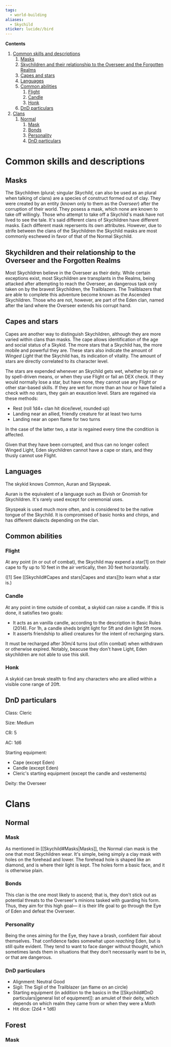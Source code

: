 ```yaml
---
tags:
  - world-building
aliases:
  - Skychild
sticker: lucide//bird
---
```

**Contents**

1. [Common skills and descriptions](#Common%20skills%20and%20descriptions)
	1. [Masks](#Masks)
	1. [Skychildren and their relationship to the Overseer and the Forgotten Realms](#Skychildren%20and%20their%20relationship%20to%20the%20Overseer%20and%20the%20Forgotten%20Realms)
	1. [Capes and stars](#Capes%20and%20stars)
	1. [Languages](#Languages)
	1. [Common abilities](#Common%20abilities)
		1. [Flight](#Flight)
		1. [Candle](#Candle)
		1. [Honk](#Honk)
	1. [DnD particulars](#DnD%20particulars)
1. [Clans](#Clans)
	1. [Normal](#Normal)
		1. [Mask](#Mask)
		1. [Bonds](#Bonds)
		1. [Personality](#Personality)
		1. [DnD particulars](#DnD%20particulars)

# Common skills and descriptions
## Masks

The Skychildren (plural; singular *Skychild*, can also be used as an plural when talking of clans) are a species of construct formed out of clay. They were created by an entity (known only to them as the *Overseer*) after the corruption of their world. They posess a mask, which none are known to take off willingly. Those who attempt to take off a Skychild's mask have not lived to see the tale. It's said different clans of Skychildren have different masks. Each different mask repersents its own attributes. However, due to strife between the clans of the Skychildren the Skychild masks are most commonly eschewed in favor of that of the Normal Skychild.
## Skychildren and their relationship to the Overseer and the Forgotten Realms

Most Skychildren believe in the Overseer as their deity. While certain exceptions exist, most Skychildren are transplants in the Realms, being attacked after attempting to reach the Overseer, an dangerous task only taken on by the bravest Skychildren, the Trailblazers. The Trailblazers that are able to complete this adventure become known as the Ascended Skychildren. Those who are not, however, are part of the Eden clan, named after the land where the Overseer extends his corrupt hand.
## Capes and stars

Capes are another way to distinguish Skychildren, although they are more varied within clans than masks. The cape allows identification of the age and social status of a Skykid. The more stars that a Skychild has, the more mobile and powerful they are. These stars also indicate the amount of *Winged Light* that the Skychild has, its indication of vitality. The amount of stars are directly correlated to its character level.

The stars are expended whenever an Skychild gets wet, whether by rain or by spell-driven means, or when they use Flight or fail an DEX check. If they would normally lose a star, but have none, they cannot use any Flight or other star-based skills. If they are wet for more than an hour or have failed a check with no stars, they gain an exaustion level.  Stars are regained via these methods:

- Rest (roll 1d4+ clan hit dice/level, rounded up)
- Landing near an allied, friendly creature for at least two turns
- Landing near an open flame for two turns

In the case of the latter two, a star is regained every time the condition is affected.

Given that they have been corrupted, and thus can no longer collect Winged Light, Eden skychildren cannot have a cape or stars, and they thusly cannot use Flight. 
## Languages

The skykid knows Common, Auran and Skyspeak.

Auran is the equivalent of a language such as Elvish or Gnomish for Skychildren. It's rarely used except for ceremonial uses.

Skyspeak is used much more often, and is considered to be the native tongue of the Skychild. It is compromised of basic honks and chirps, and has different dialects depending on the clan.
## Common abilities
### Flight

At any point (in or out of combat), the Skychild may expend a star[1] on their cape to fly up to 10 feet in the air vertically, then 30 feet horizontally.

([1] See [[Skychild#Capes and stars|Capes and stars]]to learn what a star is.)
### Candle

At any point in time outside of combat, a skykid can raise a candle. If this is done, it satisfies two goals:

- It acts as an vanilla candle, according to the description in Basic Rules (2014).
	 For 1h, a candle sheds bright light for 5ft and dim light 5ft more.
- It asserts friendship to allied creatures for the intent of recharging stars.

It must be recharged after 30m/4 turns (out of/in combat) when withdrawn or otherwise expired. Notably, beacuse they don't have Light, Eden skychildren are not able to use this skill.
### Honk

A skykid can break stealth to find any characters who are allied within a visible cone range of 20ft. 
## DnD particulars

Class: Cleric

Size: Medium

CR: 5

AC: 1d6

Starting equipment:

-   Cape (except Eden)
-   Candle (except Eden)
-   Cleric's starting equipment (except the candle and vestements)

Deity: the Overseer
# Clans
## Normal
### Mask
As mentioned in [[Skychild#Masks|Masks]], the Normal clan mask is the one that most Skychildren  wear. It's simple, being simply a clay mask with holes on the forehead and lower. The forehead hole is shaped like an diamond, and is where their light is kept. The holes form a basic face, and it is otherwise plain.
### Bonds

This clan is the one most likely to ascend; that is, they don't stick out as potential threats to the Overseer's minions tasked with guarding his form.
Thus, they aim for this high goal— it is their life goal to go through the Eye of Eden and defeat the Overseer.
### Personality

Being the ones aiming for the Eye, they have a brash, confident flair about themselves. That confidence fades somewhat upon *reaching* Eden, but is still quite evident.
They tend to want to face danger without thought, which sometimes lands them in situations that they don't necessarily want to be in, or that are dangerous.
### DnD particulars

- Alignment: Neutral Good
- Sigil: The Sigil of the Trailblazer (an flame on an circle)
- Starting equipment (in addition to the basics in the [[Skychild#DnD particulars|general list of equipment]]: an amulet of their deity, which depends on which realm they came from or when they were a Moth
- Hit dice: (2d4 + 1d6)
## Forest
### Mask

